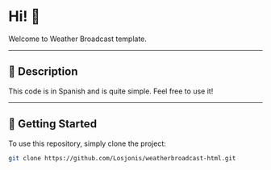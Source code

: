 # Hi! 👋

Welcome to Weather Broadcast template.

---

## 📝 Description

This code is in Spanish and is quite simple. Feel free to use it!

---

## 🚀 Getting Started

To use this repository, simply clone the project:

```bash
git clone https://github.com/Losjonis/weatherbroadcast-html.git
